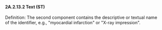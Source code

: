 #### 2A.2.13.2 Text (ST)

Definition: The second component contains the descriptive or textual name of the identifier, e.g., "myocardial infarction" or "X-ray impression".
